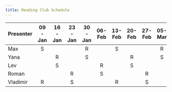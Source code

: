```yaml
---
title: Reading Club Schedule
---
```


| Presenter | 09-Jan | 16-Jan | 23-Jan | 30-Jan | 06-Feb | 13-Feb | 20-Feb | 27-Feb | 05-Mar |
|:----------|:------:|:------:|:------:|:------:|:------:|:------:|:------:|:------:|:------:|
| Max       |   S    |        |        |   R    |        |   S    |        |        |   R    |
| Yana      |        |   R    |        |   S    |        |        |   R    |        |   S    |
| Lev       |        |   S    |        |        |   R    |        |   S    |        |        |
| Roman     |        |        |   R    |        |   S    |        |        |   R    |        |
| Vladimir  |   R    |        |   S    |        |        |   R    |        |   S    |        |
